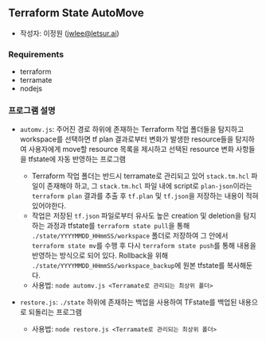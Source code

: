 ## Terraform State AutoMove
- 작성자: 이정원 (jwlee@letsur.ai)

### Requirements
- terraform
- terramate
- nodejs

### 프로그램 설명
- `automv.js`: 주어진 경로 하위에 존재하는 Terraform 작업 폴더들을 탐지하고 workspace를 선택하면 tf plan 결과로부터 변화가 발생한 resource들을 탐지하여 사용자에게 move할 resource 목록을 제시하고 선택된 resource 변화 사항들을 tfstate에 자동 반영하는 프로그램
    - Terraform 작업 폴더는 반드시 terramate로 관리되고 있어 `stack.tm.hcl` 파일이 존재해야 하고, 그 `stack.tm.hcl` 파일 내에 script로 `plan-json`이라는 `terraform plan` 결과를 추출 후 `tf.plan` 및 `tf.json`을 저장하는 내용이 적혀있어야한다.
    - 작업은 저장된 `tf.json` 파일로부터 유사도 높은 creation 및 deletion을 탐지하는 과정과 tfstate를 `terraform state pull`을 통해 `./state/YYYYMMDD_HHmmSS/workspace` 폴더로 저장하여 그 안에서 `terraform state mv`를 수행 후 다시 `terraform state push`를 통해 내용을 반영하는 방식으로 되어 있다. Rollback을 위해 `./state/YYYYMMDD_HHmmSS/workspace_backup`에 원본 tfstate를 복사해둔다.
    - 사용법: `node automv.js <Terramate로 관리되는 최상위 폴더>`

- `restore.js`: `./state` 하위에 존재하는 백업을 사용하여 TFstate를 백업된 내용으로 되돌리는 프로그램
    - 사용법: `node restore.js <Terramate로 관리되는 최상위 폴더>`